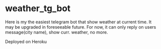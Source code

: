 # weather_tg_bot
Here is my the easiest telegram bot that show weather at current time. It may be upgraded in foreseeable future. 
For now, it can only reply on users message(city name), show curr. weather, no more.

Deployed on Heroku
